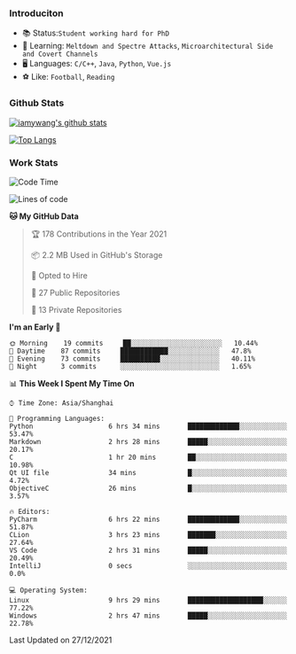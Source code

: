 ### Introduciton

- 📚 Status:`Student working hard for PhD`
- 🔎 Learning: `Meltdown and Spectre Attacks`, `Microarchitectural Side and Covert Channels`
- 🖥️ Languages: `C/C++`, `Java`, `Python`, `Vue.js`
- ⚽ Like: `Football`, `Reading`

### Github Stats

[![iamywang's github stats](https://github-readme-stats.vercel.app/api?username=iamywang&count_private=true&show_icons=true)]()

[![Top Langs](https://github-readme-stats.vercel.app/api/top-langs/?username=iamywang&layout=compact)]()

### Work Stats

<!--START_SECTION:waka-->
![Code Time](http://img.shields.io/badge/Code%20Time-55%20hrs%2050%20mins-blue)

![Lines of code](https://img.shields.io/badge/From%20Hello%20World%20I%27ve%20Written-538%20Thousand%20lines%20of%20code-blue)

**🐱 My GitHub Data** 

> 🏆 178 Contributions in the Year 2021
 > 
> 📦 2.2 MB Used in GitHub's Storage 
 > 
> 💼 Opted to Hire
 > 
> 📜 27 Public Repositories 
 > 
> 🔑 13 Private Repositories  
 > 
**I'm an Early 🐤** 

```text
🌞 Morning    19 commits     ██░░░░░░░░░░░░░░░░░░░░░░░   10.44% 
🌆 Daytime    87 commits     ████████████░░░░░░░░░░░░░   47.8% 
🌃 Evening    73 commits     ██████████░░░░░░░░░░░░░░░   40.11% 
🌙 Night      3 commits      ░░░░░░░░░░░░░░░░░░░░░░░░░   1.65%

```


📊 **This Week I Spent My Time On** 

```text
⌚︎ Time Zone: Asia/Shanghai

💬 Programming Languages: 
Python                   6 hrs 34 mins       █████████████░░░░░░░░░░░░   53.47% 
Markdown                 2 hrs 28 mins       █████░░░░░░░░░░░░░░░░░░░░   20.17% 
C                        1 hr 20 mins        ██░░░░░░░░░░░░░░░░░░░░░░░   10.98% 
Qt UI file               34 mins             █░░░░░░░░░░░░░░░░░░░░░░░░   4.72% 
ObjectiveC               26 mins             █░░░░░░░░░░░░░░░░░░░░░░░░   3.57%

🔥 Editors: 
PyCharm                  6 hrs 22 mins       █████████████░░░░░░░░░░░░   51.87% 
CLion                    3 hrs 23 mins       ███████░░░░░░░░░░░░░░░░░░   27.64% 
VS Code                  2 hrs 31 mins       █████░░░░░░░░░░░░░░░░░░░░   20.49% 
IntelliJ                 0 secs              ░░░░░░░░░░░░░░░░░░░░░░░░░   0.0%

💻 Operating System: 
Linux                    9 hrs 29 mins       ███████████████████░░░░░░   77.22% 
Windows                  2 hrs 47 mins       █████░░░░░░░░░░░░░░░░░░░░   22.78%

```


 Last Updated on 27/12/2021
<!--END_SECTION:waka-->

